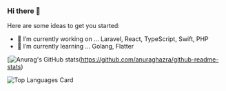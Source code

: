 ### Hi there 👋

Here are some ideas to get you started:

- 🔭 I’m currently working on ... Laravel, React, TypeScript, Swift, PHP
- 🌱 I’m currently learning ... Golang, Flatter


[![Anurag's GitHub stats](https://github-readme-stats.vercel.app/api?username=fumamatsuno&theme=tokyonight&count_private=true)(https://github.com/anuraghazra/github-readme-stats)


![Top Languages Card](https://github-readme-stats.vercel.app/api/top-langs/?username=fumamatsuno&theme=tokyonight&count_private=true)

